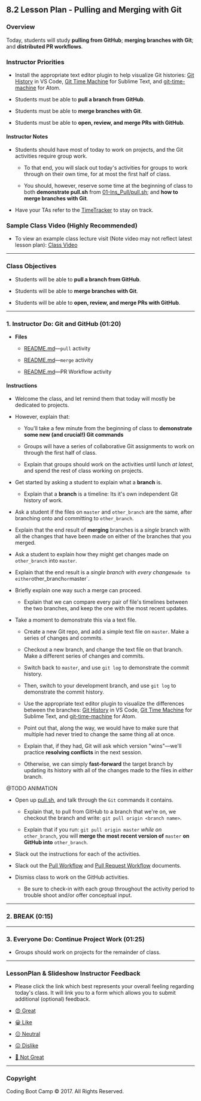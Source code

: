 ## 8.2 Lesson Plan - Pulling and Merging with Git

### Overview

Today, students will study **pulling from GitHub**; **merging branches with Git**; and **distributed PR workflows**.

### Instructor Priorities

* Install the appropriate text editor plugin to help visualize Git histories: [Git History](https://github.com/DonJayamanne/gitHistoryVSCode) in VS Code, [Git Time Machine](https://github.com/pidu/git-timemachine) for Sublime Text, and [git-time-machine](https://atom.io/packages/git-time-machine) for Atom.

* Students must be able to **pull a branch from GitHub**.

* Students must be able to **merge branches with Git**.

* Students must be able to **open, review, and merge PRs with GitHub**.

#### Instructor Notes

* Students should have most of today to work on projects, and the Git activities require group work.

  * To that end, you will slack out today's activities for groups to work through on their own time, for at most the first half of class.

  * You should, however, reserve some time at the beginning of class to both **demonstrate pull.sh** from [01-Ins_Pull/pull.sh](Activities/01-Ins_Pull/Solved/pull.sh); and **how to merge branches with Git**.

* Have your TAs refer to the [TimeTracker](TimeTracker.xlsx) to stay on track.

### Sample Class Video (Highly Recommended)

* To view an example class lecture visit (Note video may not reflect latest lesson plan): [Class Video](https://codingbootcamp.hosted.panopto.com/Panopto/Pages/Viewer.aspx?id=e5096f79-710a-427b-accd-a8630029451d)

- - -

### Class Objectives

* Students will be able to **pull a branch from GitHub**.

* Students will be able to **merge branches with Git**.

* Students will be able to **open, review, and merge PRs with GitHub**.

- - -

### 1. Instructor Do: Git and GitHub (01:20)

* **Files**

  * [README.md](Activities/02-Stu_Pull/README.md)—`pull` activity

  * [README.md](Activities/03-Evr_Merge/README.md)—`merge` activity

  * [README.md](Activities/04-Evr_Pull_Requests/README.md)—PR Workflow activity

#### Instructions

* Welcome the class, and let remind them that today will mostly be dedicated to projects.

* However, explain that:

  * You'll take a few minute from the beginning of class to **demonstrate some new (and crucial!) Git commands**

  * Groups will have a series of collaborative Git assignments to work on through the first half of class.

  * Explain that groups should work on the activities until lunch _at latest_, and spend the rest of class working on projects.

* Get started by asking a student to explain what a **branch** is.

  * Explain that a **branch** is a timeline: Its it's own independent Git history of work.

* Ask a student if the files on `master` and `other_branch` are the same, after branching onto and committing to `other_branch`.

* Explain that the end result of **merging** branches is a _single_ branch with all the changes that have been made on either of the branches that you merged.

* Ask a student to explain how they might get changes made on `other_branch` into `master`.

* Explain that the end result is a _single branch_ with _every change_`made to either`other_branch`or`master\`.

* Briefly explain one way such a merge can proceed.

  * Explain that we can compare every pair  of file's timelines between the two branches, and keep the one with the most recent updates.

* Take a moment to demonstrate this via a text file.

  * Create a new Git repo, and add a simple text file on `master`. Make a series of changes and commits.

  * Checkout a new branch, and change the text file on that branch. Make a different series of changes and commits.

  * Switch back to `master`, and use `git log` to demonstrate the commit history.

  * Then, switch to your development branch, and use `git log` to demonstrate the commit history.

  * Use the appropriate text editor plugin to visualize the differences between the branches: [Git History](https://github.com/DonJayamanne/gitHistoryVSCode) in VS Code, [Git Time Machine](https://github.com/pidu/git-timemachine) for Sublime Text, and [git-time-machine](https://atom.io/packages/git-time-machine) for Atom.

  * Point out that, along the way, we would have to make sure that multiple had never tried to change the same thing all at once.

  * Explain that, if they had, Git will ask which version "wins"—we'll practice **resolving conflicts** in the next session.

  * Otherwise, we can simply **fast-forward** the target branch by updating its history with all of the changes made to the files in _either_ branch.

@TODO ANIMATION

* Open up [pull.sh](Activities/01-Ins_Pull/Solved/pull.sh), and talk through the `Git` commands it contains.

  * Explain that, to pull from GitHub to a branch that we're on, we checkout the branch and write: `git pull origin <branch name>`.

  * Explain that if you run: `git pull origin master` _while on_ `other_branch`, you will **merge the most recent version of** `master` **on GitHub into** `other_branch`.

* Slack out the instructions for each of the activities.

* Slack out the [Pull Workflow](Supplemental/PullWorkflow.md) and [Pull Request Workflow](Supplemental/PullRequestWorkflow.md) documents.

* Dismiss class to work on the GitHub activities.

  * Be sure to check-in with each group throughout the activity period to trouble shoot and/or offer conceptual input.

- - -

### 2. BREAK (0:15)

- - -

### 3. Everyone Do: Continue Project Work (01:25)

* Groups should work on projects for the remainder of class.

- - -

### LessonPlan & Slideshow Instructor Feedback

* Please click the link which best represents your overall feeling regarding today's class. It will link you to a form which allows you to submit additional (optional) feedback.

* [:heart_eyes: Great](https://www.surveygizmo.com/s3/4381674/DataViz-Instructor-Feedback?section=8.2&lp_useful=great)

* [:grinning: Like](https://www.surveygizmo.com/s3/4381674/DataViz-Instructor-Feedback?section=8.2&lp_useful=like)

* [:neutral_face: Neutral](https://www.surveygizmo.com/s3/4381674/DataViz-Instructor-Feedback?section=8.2&lp_useful=neutral)

* [:confounded: Dislike](https://www.surveygizmo.com/s3/4381674/DataViz-Instructor-Feedback?section=8.2&lp_useful=dislike)

* [:triumph: Not Great](https://www.surveygizmo.com/s3/4381674/DataViz-Instructor-Feedback?section=8.2&lp_useful=not%great)

- - -

### Copyright

Coding Boot Camp © 2017. All Rights Reserved.
